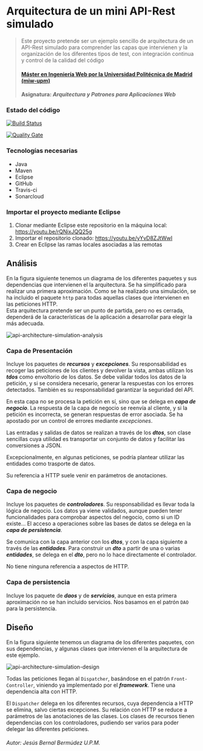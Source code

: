 # Arquitectura de un mini API-Rest simulado
> Este proyecto pretende ser un ejemplo sencillo de arquitectura de un API-Rest simulado para comprender las capas que intervienen y la organización de los diferentes tipos de test, con integración continua y control de la calidad del código
> #### [Máster en Ingeniería Web por la Universidad Politécnica de Madrid (miw-upm)](http://miw.etsisi.upm.es)
> #### Asignatura: *Arquitectura y Patrones para Aplicaciones Web*

### Estado del código

[![Build Status](https://travis-ci.org/miw-upm/APAW-api-themes.svg?branch=develop)](https://travis-ci.org/miw-upm/APAW-api-themes)

[![Quality Gate](https://sonarcloud.io/api/badges/gate?key=es.upm.miw:APAW-api-themes)](https://sonarcloud.io/dashboard/index/es.upm.miw:APAW-api-themes)

### Tecnologías necesarias
* Java
* Maven
* Eclipse
* GitHub
* Travis-ci
* Sonarcloud

### Importar el proyecto mediante Eclipse
1. Clonar mediante Eclipse este repositorio en la máquina local: https://youtu.be/rQNixJQQ25g
1. Importar el repositorio clonado: https://youtu.be/yYvD8ZJtWwI
1. Crear en Eclipse las ramas locales asociadas a las remotas

## Análisis
En la figura siguiente tenemos un diagrama de los diferentes paquetes y sus dependencias que intervienen el la arquitectura. Se ha simplificado para realizar una primera aproximación. Como se ha realizado una simulación, se ha incluido el paquete `http` para todas aquellas clases que intervienen en las peticiones HTTP.  
Esta arquitectura pretende ser un punto de partida, pero no es cerrada, dependerá de la características de la aplicación a desarrollar para elegir la más adecuada.

![api-architecture-simulation-analysis](https://github.com/miw-upm/APAW-api-themes/blob/develop/docs/api-architecture-simulation-analysis.png)
### Capa de Presentación
 Incluye los paquetes de **_recursos_** y _**excepciones**_. Su responsabilidad es recoger las peticiones de los clientes y devolver la vista, ambas utilizan los _**tdos**_ como envoltorio de los datos. Se debe validar todos los datos de la petición, y si se considera necesario, generar la respuestas con los errores detectados. También es su responsabilidad garantizar la seguridad del API.

En esta capa no se procesa la petición en sí, sino que se delega en _**capa de negocio**_. La respuesta de la capa de negocio se reenvía al cliente, y si la petición es incorrecta, se generan respuestas de error asociada. Se ha apostado por un control de errores mediante _excepciones_.

Las entradas y salidas de datos se realizan a través de los **_dtos_**, son clase sencillas cuya utilidad es transportar un conjunto de datos y facilitar las conversiones a JSON.

Excepcionalmente, en algunas peticiones, se podría plantear utilizar las entidades como trasporte de datos.

Su referencia a HTTP suele venir en parámetros de anotaciones.

### Capa de negocio
Incluye los paquetes de **_controladores_**. Su responsabilidad es llevar toda la lógica de negocio. Los datos ya viene validados, aunque pueden tener funcionalidades para comprobar aspectos del negocio, como si un ID existe... El acceso a operaciones sobre las bases de datos se delega en la **_capa de persistencia_**.

Se comunica con la capa anterior con los _**dtos**_, y con la capa siguiente a través de las _**entidades**_. Para construir un **_dto_** a partir de una o varias _**entidades**_, se delega en el **_dto_**, pero no lo hace directamente el controlador.

No tiene ninguna referencia a aspectos de HTTP.

### Capa de persistencia
Incluye los paquete de _**daos**_ y de _**servicios**_, aunque en esta primera aproximación no se han incluido servicios. Nos basamos en el patrón `DAO` para la persistencia.

## Diseño
En la figura siguiente tenemos un diagrama de los diferentes paquetes, con sus dependencias, y algunas clases que intervienen el la arquitectura de este ejemplo.

![api-architecture-simulation-design](https://github.com/miw-upm/APAW-api-themes/blob/develop/docs/api-architecture-simulation-design.png)

Todas las peticiones llegan al `Dispatcher`, basándose en el patrón `Front-Controller`, viniendo ya implementado por el _**framework**_. Tiene una dependencia alta con HTTP.

El `Dispatcher` delega en los diferentes recursos, cuya dependencia a HTTP se elimina, salvo ciertas excepciones. Su relación con HTTP se reduce a parámetros de las anotaciones de las clases. Los clases de recursos tienen dependencias con los controladores, pudiendo ser varios para poder delegar las diferentes peticiones.

###### Autor: Jesús Bernal Bermúdez U.P.M.
